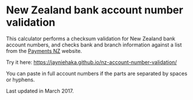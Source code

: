 # New Zealand bank account number validation

This calculator performs a checksum validation for New Zealand bank account numbers, and checks bank and branch information against a list from the [Payments NZ](http://www.paymentsnz.co.nz/clearing-systems/bulk-electronic-clearing-system) website.

Try it here: https://jayniehaka.github.io/nz-account-number-validation/

You can paste in full account numbers if the parts are separated by spaces or hyphens.

Last updated in March 2017.
